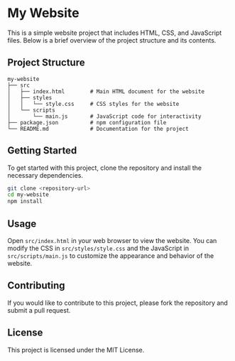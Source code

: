 # My Website

This is a simple website project that includes HTML, CSS, and JavaScript files. Below is a brief overview of the project structure and its contents.

## Project Structure

```
my-website
├── src
│   ├── index.html        # Main HTML document for the website
│   ├── styles
│   │   └── style.css     # CSS styles for the website
│   └── scripts
│       └── main.js       # JavaScript code for interactivity
├── package.json          # npm configuration file
└── README.md             # Documentation for the project
```

## Getting Started

To get started with this project, clone the repository and install the necessary dependencies.

```bash
git clone <repository-url>
cd my-website
npm install
```

## Usage

Open `src/index.html` in your web browser to view the website. You can modify the CSS in `src/styles/style.css` and the JavaScript in `src/scripts/main.js` to customize the appearance and behavior of the website.

## Contributing

If you would like to contribute to this project, please fork the repository and submit a pull request.

## License

This project is licensed under the MIT License.